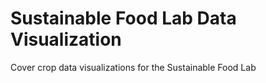 # Sustainable Food Lab Data Visualization

Cover crop data visualizations for the Sustainable Food Lab


